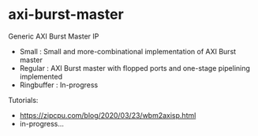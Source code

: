 # axi-burst-master
Generic AXI Burst Master IP

- Small : Small and more-combinational implementation of AXI Burst master
- Regular : AXI Burst master with flopped ports and one-stage pipelining implemented
- Ringbuffer : In-progress

Tutorials:
- https://zipcpu.com/blog/2020/03/23/wbm2axisp.html
- in-progress...
